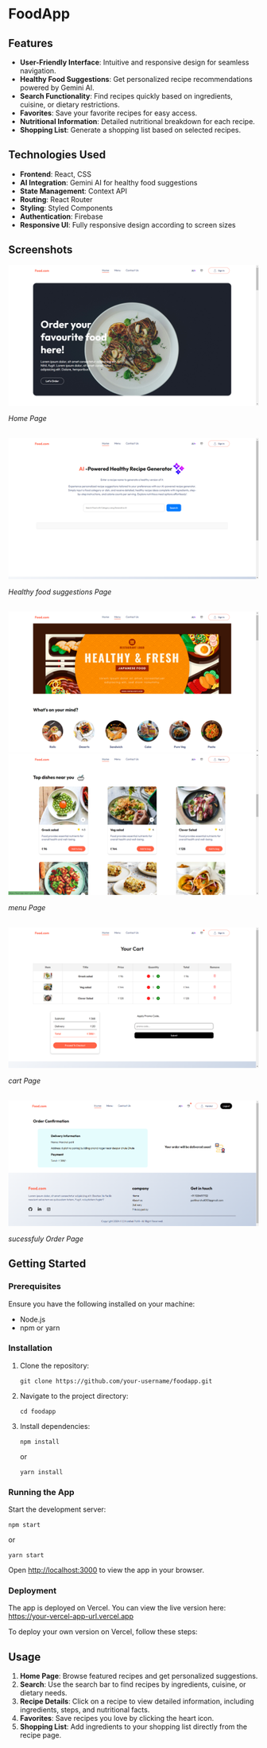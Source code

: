 # FoodApp

<h2>Features</h2>
<ul>
  <li><strong>User-Friendly Interface</strong>: Intuitive and responsive design for seamless navigation.</li>
  <li><strong>Healthy Food Suggestions</strong>: Get personalized recipe recommendations powered by Gemini AI.</li>
  <li><strong>Search Functionality</strong>: Find recipes quickly based on ingredients, cuisine, or dietary restrictions.</li>
  <li><strong>Favorites</strong>: Save your favorite recipes for easy access.</li>
  <li><strong>Nutritional Information</strong>: Detailed nutritional breakdown for each recipe.</li>
  <li><strong>Shopping List</strong>: Generate a shopping list based on selected recipes.</li>
</ul>

<h2>Technologies Used</h2>
<ul>
  <li><strong>Frontend</strong>: React, CSS</li>
  <li><strong>AI Integration</strong>: Gemini AI for healthy food suggestions</li>
  <li><strong>State Management</strong>: Context API</li>
  <li><strong>Routing</strong>: React Router</li>
  <li><strong>Styling</strong>: Styled Components</li>
  <li><strong>Authentication</strong>: Firebase</li>
  <li><strong>Responsive UI</strong>: Fully responsive design according to screen sizes</li>
</ul>


<h2>Screenshots</h2>
<img src="/src/assets/food_screens/home.png" alt="Home Page" />
<p><em>Home Page</em></p>
</br>
<img src="/src/assets/food_screens/Aipage.png" alt="Recipe Page" />
<p><em> Healthy food suggestions Page</em></p>
</br>
<img src="/src/assets/food_screens/menu.png" alt="Recipe Page" />
<img src="/src/assets/food_screens/menucards.png" alt="Recipe Page" />
<p><em>menu Page</em></p>
</br>
<img src="/src/assets/food_screens/cart.png" alt="Recipe Page" />
<p><em>cart Page</em></p>
</br>
<img src="/src/assets/food_screens/order.png" alt="Recipe Page" />
<p><em> sucessfuly Order Page</em></p>


## Getting Started

### Prerequisites

Ensure you have the following installed on your machine:

- Node.js
- npm or yarn

### Installation

<ol>
  <li>
    Clone the repository:
    <pre><code>git clone https://github.com/your-username/foodapp.git</code></pre>
  </li>
  <li>
    Navigate to the project directory:
    <pre><code>cd foodapp</code></pre>
  </li>
  <li>
    Install dependencies:
    <pre><code>npm install</code></pre>
    or
    <pre><code>yarn install</code></pre>
  </li>
</ol>

<h3>Running the App</h3>
<p>Start the development server:</p>
<pre><code>npm start</code></pre>
<p>or</p>
<pre><code>yarn start</code></pre>
<p>Open <a href="http://localhost:3000" target="_blank">http://localhost:3000</a> to view the app in your browser.</p>

<h3>Deployment</h3>
<p>The app is deployed on Vercel. You can view the live version here: <a href="https://your-vercel-app-url.vercel.app" target="_blank">https://your-vercel-app-url.vercel.app</a></p>
<p>To deploy your own version on Vercel, follow these steps:</p>

<h2>Usage</h2>
<ol>
  <li><strong>Home Page</strong>: Browse featured recipes and get personalized suggestions.</li>
  <li><strong>Search</strong>: Use the search bar to find recipes by ingredients, cuisine, or dietary needs.</li>
  <li><strong>Recipe Details</strong>: Click on a recipe to view detailed information, including ingredients, steps, and nutritional facts.</li>
  <li><strong>Favorites</strong>: Save recipes you love by clicking the heart icon.</li>
  <li><strong>Shopping List</strong>: Add ingredients to your shopping list directly from the recipe page.</li>
</ol>




